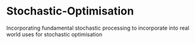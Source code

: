 # Stochastic-Optimisation
Incorporating fundamental stochastic processing to incorporate into real world uses for stochastic optimisation
